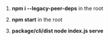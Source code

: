 1. **npm i --legacy-peer-deps** in the root

2. **npm start** in the root

3. **package/cli/dist node index.js serve** 



